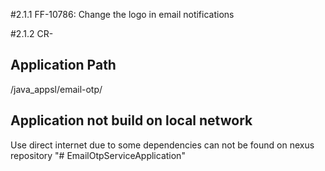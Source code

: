 #2.1.1
FF-10786: Change the logo in email notifications

#2.1.2
CR-


## Application Path
/java_appsl/email-otp/

## Application not build on local network
Use direct internet due to some dependencies can not be found on nexus repository "# EmailOtpServiceApplication" 
